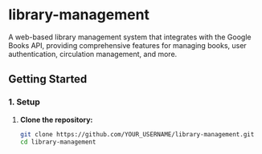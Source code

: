 # library-management

A web-based library management system that integrates with the Google Books API, providing comprehensive features for managing books, user authentication, circulation management, and more.

## Getting Started

### 1. Setup

1. **Clone the repository:**

   ```bash
   git clone https://github.com/YOUR_USERNAME/library-management.git
   cd library-management
